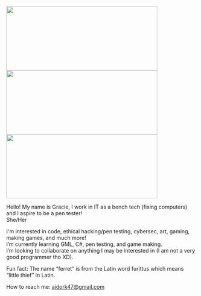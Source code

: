 <a href="https://github.com/Ann-MarieDev">
  <img height="170" width="400" align="center" src="https://github-readme-stats.vercel.app/api?username=Ann-MarieDev&show_icons=true&theme=dracula" />
</a>

<a href="https://github.com/Ann-MarieDev">
  <img height="170" width="400" align="center" src="https://github-readme-stats.vercel.app/api/top-langs/?username=Ann-MarieDev&size_weight=0.5&count_weight=0.5&theme=dracula&exclude_repo=GRAVITY-FALLS-thisisnotawebsitedotcom-code-unminify-beautify&hide_progress=true&layout=compact&langs_count=8&card_width=320" />
</a>

<a href="https://github.com/Ann-MarieDev/silverfoxstudios">
  <img height="170" width="400" align="center" src="https://github-readme-stats.vercel.app/api/pin/?username=Ann-MarieDev&repo=silverfoxstudios&theme=dracula" />
</a>




Hello! My name is Gracie, I work in IT as a bench tech (fixing computers) and I aspire to be a pen tester!  
She/Her

I'm interested in code, ethical hacking/pen testing, cybersec, art, gaming, making games, and much more!  
I’m currently learning GML, C#, pen testing, and game making.  
I’m looking to collaborate on anything I may be interested in (I am not a very good programmer tho XD).

Fun fact: The name “ferret” is from the Latin word furittus which means “little thief” in Latin.

How to reach me: ajdork47@gmail.com

<!---
Ann-MarieDev/AJ is a ✨ special ✨ repository because its `README.md` (this file) appears on your GitHub profile.
You can click the Preview link to take a look at your changes.
--->
